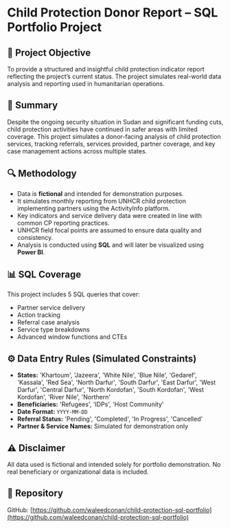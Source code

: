 # Child Protection Donor Report – SQL Portfolio Project

## 📌 Project Objective
To provide a structured and insightful child protection indicator report reflecting the project’s current status. The project simulates real-world data analysis and reporting used in humanitarian operations.

## 📝 Summary
Despite the ongoing security situation in Sudan and significant funding cuts, child protection activities have continued in safer areas with limited coverage. This project simulates a donor-facing analysis of child protection services, tracking referrals, services provided, partner coverage, and key case management actions across multiple states.

## 🔍 Methodology
- Data is **fictional** and intended for demonstration purposes.
- It simulates monthly reporting from UNHCR child protection implementing partners using the ActivityInfo platform.
- Key indicators and service delivery data were created in line with common CP reporting practices.
- UNHCR field focal points are assumed to ensure data quality and consistency.
- Analysis is conducted using **SQL** and will later be visualized using **Power BI**.

## 📊 SQL Coverage
This project includes 5 SQL queries that cover:
- Partner service delivery
- Action tracking
- Referral case analysis
- Service type breakdowns
- Advanced window functions and CTEs

## ⚙️ Data Entry Rules (Simulated Constraints)
- **States:** 'Khartoum', 'Jazeera', 'White Nile', 'Blue Nile',
  'Gedaref', 'Kassala', 'Red Sea', 'North Darfur', 'South Darfur',
  'East Darfur', 'West Darfur', 'Central Darfur', 'North Kordofan',
  'South Kordofan', 'West Kordofan', 'River Nile', 'Northern'
- **Beneficiaries:** 'Refugees', 'IDPs', 'Host Community'
- **Date Format:** `YYYY-MM-DD`  
- **Referral Status:** 'Pending', 'Completed', 'In Progress', 'Cancelled'  
- **Partner & Service Names:** Simulated for demonstration only

## ⚠️ Disclaimer
All data used is fictional and intended solely for portfolio demonstration. No real beneficiary or organizational data is included.

## 🔗 Repository
GitHub: [https://github.com/waleedconan/child-protection-sql-portfolio](https://github.com/waleedconan/child-protection-sql-portfolio)
